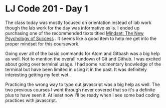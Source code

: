  # LJ Code 201 - Day 1

The class today was mostly focused on orientation instead of lab work though the lab work for the day was informative as is. I ended up purchasing one of the recommended texts titled
[Mindset: The New Psychology of Success](https://www.amazon.com/Mindset-Psychology-Success-Carol-Dweck/dp/0345472322) . It seems like a good item to help me get into the proper mindset for this coursework.


Going over all of the basic commands for Atom and Gitbash was a big help as well. Not to mention the overall rundown of Git and Github. I was excited about going over terminal usage. I had some rudimentary knowledge of the terminal but have been limited in using it in the past. It was definitely interesting getting my feet wet.

Practicing the wrong way to type out javascript was a big help as well. The two previous courses I went through never covered that so it's a definite plus to have seen it. At least now I'll be ready when I see some bad coding practices with javascript.
